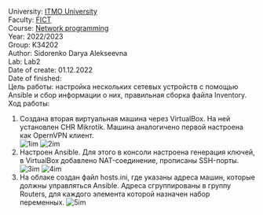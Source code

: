 University: [ITMO University](https://itmo.ru/ru/)\
Faculty: [FICT](https://fict.itmo.ru)\
Course: [Network programming](https://github.com/itmo-ict-faculty/network-programming)\
Year: 2022/2023\
Group: K34202\
Author: Sidorenko Darya Alekseevna\
Lab: Lab2\
Date of create: 01.12.2022\
Date of finished: \
Цель работы: настройка нескольких сетевых устройств с помощью Ansible и сбор информации о них, правильная сборка файла Inventory.\
Ход работы:
1. Создана вторая виртуальная машина через VirtualBox. На ней установлен CHR Mikrotik. Машина аналогичено первой настроена как OpernVPN клиент.\
![1im](https://user-images.githubusercontent.com/80837580/207798701-0ea26f2d-9730-43b9-a71d-a96e00e1163d.jpg)
![2im](https://user-images.githubusercontent.com/80837580/207799041-0706f3cf-4edf-451b-bd50-cd050d2aea1b.png)
2. Настроен Ansible. Для этого в консоли настроена генерация ключей, в VirtualBox добавлено NAT-соединение, прописаны SSH-порты.
![3im](https://user-images.githubusercontent.com/80837580/207799513-2284d03b-8ac6-41bc-9428-344389eac8f0.png)
![4im](https://user-images.githubusercontent.com/80837580/207799603-3949510d-858a-45d1-b39d-c58ec849edf5.png)
3. На облаке создан файл hosts.ini, где указаны адреса машин, которые должны управляться Ansible. Адреса сгруппированы в группу Routers, для каждого элемента которой назначен набор переменных.
![5im](https://user-images.githubusercontent.com/80837580/207800028-fa28a880-c85f-4b14-b254-64b64acbdb93.png)

